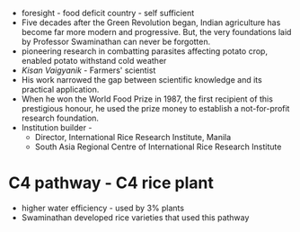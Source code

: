 - foresight - food deficit country - self sufficient
- Five decades after the Green Revolution began, Indian agriculture has become far more modern and progressive. But, the very foundations laid by Professor Swaminathan can never be forgotten.
- pioneering research in combatting parasites affecting potato crop, enabled potato withstand cold weather
- *Kisan Vaigyanik* - Farmers' scientist
- His work narrowed the gap between scientific knowledge and its practical application.
- When he won the World Food Prize in 1987, the first recipient of this prestigious honour, he used the prize money to establish a not-for-profit research foundation.
- Institution builder -
	- Director, International Rice Research Institute, Manila
	- South Asia Regional Centre of International Rice Research Institute
# C4 pathway - C4 rice plant
- higher water efficiency - used by 3% plants
- Swaminathan developed rice varieties that used this pathway